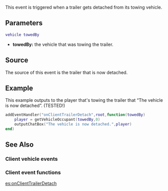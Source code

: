 This event is triggered when a trailer gets detached from its towing vehicle.

Parameters
----------

``` lua
vehicle towedBy
```

-   **towedBy:** the vehicle that was towing the trailer.

Source
------

The source of this event is the trailer that is now detached.

Example
-------

This example outputs to the player that's towing the trailer that “The vehicle is now detached”. (TESTED!)

``` lua
addEventHandler("onClientTrailerDetach",root,function(towedBy)
    player = getVehicleOccupant(towedBy,0)
    outputChatBox("The vehicle is now detached.",player)
end)
```

See Also
--------

### Client vehicle events

### Client event functions

[es:onClientTrailerDetach](/docs/es-onclienttrailerdetach.md "wikilink")
